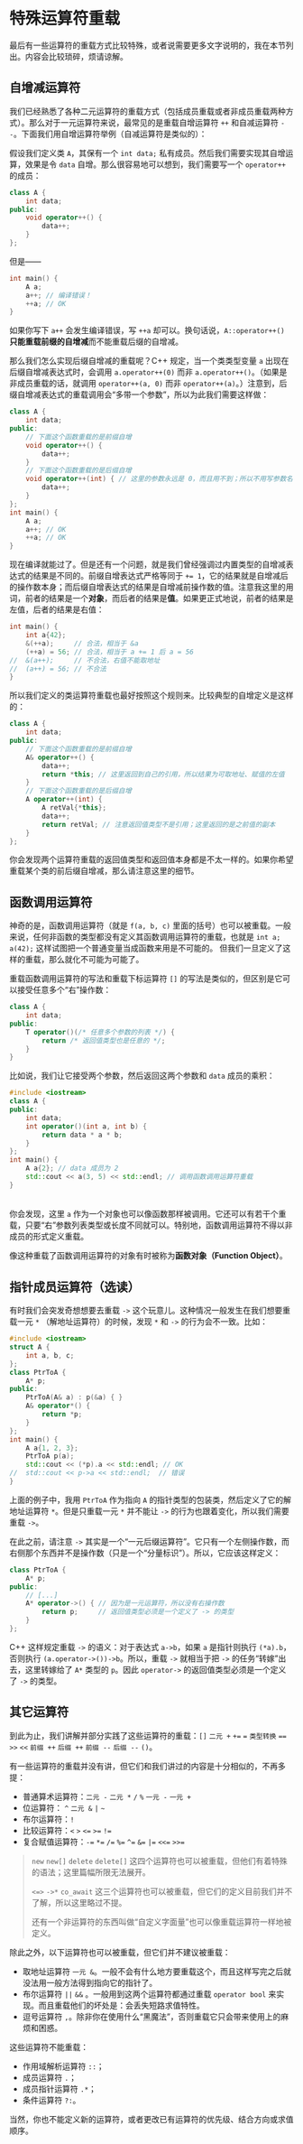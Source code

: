 # 特殊运算符重载

最后有一些运算符的重载方式比较特殊，或者说需要更多文字说明的，我在本节列出。内容会比较琐碎，烦请谅解。

## 自增减运算符

我们已经熟悉了各种二元运算符的重载方式（包括成员重载或者非成员重载两种方式）。那么对于一元运算符来说，最常见的是重载自增运算符 `++` 和自减运算符 `--`。下面我们用自增运算符举例（自减运算符是类似的）：

假设我们定义类 `A`，其保有一个 `int data;` 私有成员。然后我们需要实现其自增运算，效果是令 `data` 自增。那么很容易地可以想到，我们需要写一个 `operator++` 的成员：
```cpp
class A {
    int data;
public:
    void operator++() {
        data++;
    }
};
```
但是——
```cpp
int main() {
    A a;
    a++; // 编译错误！
    ++a; // OK
}
```
如果你写下 `a++` 会发生编译错误，写 `++a` 却可以。换句话说，`A::operator++()` **只能重载前缀的自增减**而不能重载后缀的自增减。

那么我们怎么实现后缀自增减的重载呢？C++ 规定，当一个类类型变量 `a` 出现在后缀自增减表达式时，会调用 `a.operator++(0)` 而非 `a.operator++()`。（如果是非成员重载的话，就调用 `operator++(a, 0)` 而非 `operator++(a)`。）注意到，后缀自增减表达式的重载调用会“多带一个参数”，所以为此我们需要这样做：
```CPP
class A {
    int data;
public:
    // 下面这个函数重载的是前缀自增
    void operator++() {
        data++;
    }
    // 下面这个函数重载的是后缀自增
    void operator++(int) { // 这里的参数永远是 0，而且用不到；所以不用写参数名
        data++;
    }
};
int main() {
    A a;
    a++; // OK
    ++a; // OK
}
```
现在编译就能过了。但是还有一个问题，就是我们曾经强调过内置类型的自增减表达式的结果是不同的。前缀自增表达式严格等同于 `+= 1`，它的结果就是自增减后的操作数本身；而后缀自增表达式的结果是自增减前操作数的值。注意我这里的用词，前者的结果是一个**对象**，而后者的结果是**值**。如果更正式地说，前者的结果是左值，后者的结果是右值：
```CPP
int main() {
    int a{42};
    &(++a);     // 合法，相当于 &a
    (++a) = 56; // 合法，相当于 a += 1 后 a = 56
//  &(a++);     // 不合法，右值不能取地址
//  (a++) = 56; // 不合法
}
```
所以我们定义的类运算符重载也最好按照这个规则来。比较典型的自增定义是这样的：
```cpp
class A {
    int data;
public:
    // 下面这个函数重载的是前缀自增
    A& operator++() {
        data++;
        return *this; // 这里返回到自己的引用，所以结果为可取地址、赋值的左值
    }
    // 下面这个函数重载的是后缀自增
    A operator++(int) {
        A retVal{*this};
        data++;
        return retVal; // 注意返回值类型不是引用；这里返回的是之前值的副本
    }
};
```
你会发现两个运算符重载的返回值类型和返回值本身都是不太一样的。如果你希望重载某个类的前后缀自增减，那么请注意这里的细节。

## 函数调用运算符

神奇的是，函数调用运算符（就是 `f(a, b, c)` 里面的括号）也可以被重载。一般来说，任何非函数的类型都没有定义其函数调用运算符的重载，也就是 `int a; a(42);` 这样试图把一个普通变量当成函数来用是不可能的。 但我们一旦定义了这样的重载，那么就化不可能为可能了。

重载函数调用运算符的写法和重载下标运算符 `[]` 的写法是类似的，但区别是它可以接受任意多个“右”操作数：
```cpp
class A {
    int data;
public:
    T operator()(/* 任意多个参数的列表 */) {
        return /* 返回值类型也是任意的 */;
    }
}
```

比如说，我们让它接受两个参数，然后返回这两个参数和 `data` 成员的乘积：
```CPP
#include <iostream>
class A {
public:
    int data;
    int operator()(int a, int b) {
        return data * a * b;
    }
};
int main() {
    A a{2}; // data 成员为 2
    std::cout << a(3, 5) << std::endl; // 调用函数调用运算符重载
}
```

<h6 id="idx_函数对象"></h6>

你会发现，这里 `a` 作为一个对象也可以像函数那样被调用。它还可以有若干个重载，只要“右”参数列表类型或长度不同就可以。特别地，函数调用运算符不得以非成员的形式定义重载。

像这种重载了函数调用运算符的对象有时被称为**函数对象（Function Object）**。

## 指针成员运算符（选读）

有时我们会突发奇想想要去重载 `->` 这个玩意儿。这种情况一般发生在我们想要重载一元 `*` （解地址运算符）的时候，发现 `*` 和 `->` 的行为会不一致。比如：
```CPP
#include <iostream>
struct A {
    int a, b, c;
};
class PtrToA {
    A* p;
public:
    PtrToA(A& a) : p(&a) { }
    A& operator*() {
        return *p;
    }
};
int main() {
    A a{1, 2, 3};
    PtrToA p(a);
    std::cout << (*p).a << std::endl; // OK
//  std::cout << p->a << std::endl;  // 错误
}
```
上面的例子中，我用 `PtrToA` 作为指向 `A` 的指针类型的包装类，然后定义了它的解地址运算符 `*`。但是只重载一元 `*` 并不能让 `->` 的行为也跟着变化，所以我们需要重载 `->`。

在此之前，请注意 `->` 其实是一个“一元后缀运算符”。它只有一个左侧操作数，而右侧那个东西并不是操作数（只是一个“分量标识”）。所以，它应该这样定义：
```cpp
class PtrToA {
    A* p;
public:
    // [...]
    A* operator->() { // 因为是一元运算符，所以没有右操作数
        return p;     // 返回值类型必须是一个定义了 -> 的类型
    }
};
```
C++ 这样规定重载 `->` 的语义：对于表达式 `a->b`，如果 `a` 是指针则执行 `(*a).b`，否则执行 `(a.operator->())->b`。所以，重载 `->` 就相当于把 `->` 的任务“转嫁”出去，这里转嫁给了 `A*` 类型的 `p`。因此 `operator->` 的返回值类型必须是一个定义了 `->` 的类型。

## 其它运算符

到此为止，我们讲解并部分实践了这些运算符的重载：`[]` `二元 +` `+=` `=` `类型转换` `==` `>>` `<<` `前缀 ++` `后缀 ++` `前缀 --` `后缀 --` `()`。

有一些运算符的重载并没有讲，但它们和我们讲过的内容是十分相似的，不再多提：
- 普通算术运算符：`二元 -` `二元 *` `/` `%` `一元 -` `一元 +`
- 位运算符： `^` `二元 &` `|` `~`
- 布尔运算符：`!` 
- 比较运算符：`<` `>` `<=` `>=` `!=`
- 复合赋值运算符：`-=` `*=` `/=` `%=` `^=` `&=` `|=` `<<=` `>>=`

> `new` `new[]` `delete` `delete[]` 这四个运算符也可以被重载，但他们有着特殊的语法；这里篇幅所限无法展开。
> 
> `<=>` `->*` `co_await` 这三个运算符也可以被重载，但它们的定义目前我们并不了解，所以这里略过不提。
> 
> 还有一个非运算符的东西叫做“自定义字面量”也可以像重载运算符一样地被定义。

除此之外，以下运算符也可以被重载，但它们并不建议被重载：
- 取地址运算符 `一元 &`。一般不会有什么地方要重载这个，而且这样写完之后就没法用一般方法得到指向它的指针了。
- 布尔运算符 `||` `&&` 。一般用到这两个运算符都通过重载 `operator bool` 来实现。而且重载他们的坏处是：会丢失短路求值特性。
- 逗号运算符 `,`。除非你在使用什么“黑魔法”，否则重载它只会带来使用上的麻烦和困惑。

这些运算符不能重载：
- 作用域解析运算符 `::`；
- 成员运算符 `.`；
- 成员指针运算符 `.*`；
- 条件运算符 `?:`。

当然，你也不能定义新的运算符，或者更改已有运算符的优先级、结合方向或求值顺序。
